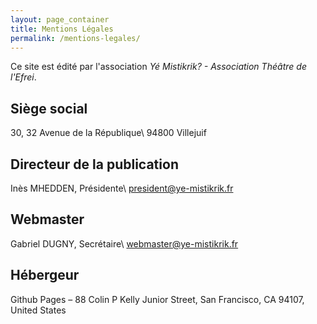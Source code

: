 ```yaml
---
layout: page_container
title: Mentions Légales
permalink: /mentions-legales/
---
```


Ce site est édité par l'association *Yé Mistikrik? - Association Théâtre de l'Efrei*.

Siège social
------------

30, 32 Avenue de la République\\
94800 Villejuif

Directeur de la publication
---------------------------

Inès MHEDDEN, Présidente\\
president@ye-mistikrik.fr

Webmaster
---------

Gabriel DUGNY, Secrétaire\\
webmaster@ye-mistikrik.fr

Hébergeur
---------

Github Pages – 88 Colin P Kelly Junior Street, San Francisco, CA 94107, United States

